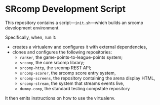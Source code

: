 SRcomp Development Script
=========================

This repository contains a script—`init.sh`—which builds an srcomp
development environment.

Specifically, when, run it:

 * creates a virtualenv and configures it with external dependencies,
 * clones and configures the following repositories:
   * `ranker`, the game-points-to-league-points system;
   * `srcomp`, the core srcomp library;
   * `srcomp-http`, the srcomp REST API;
   * `srcomp-scorer`, the srcomp score entry system,
   * `srcomp-screens`, the repository containing the arena display HTML,
   * `srcomp-stream`, the system that streams events live,
   * `dummy-comp`, the standard testing compstate repository

It then emits instructions on how to use the virtualenv.

